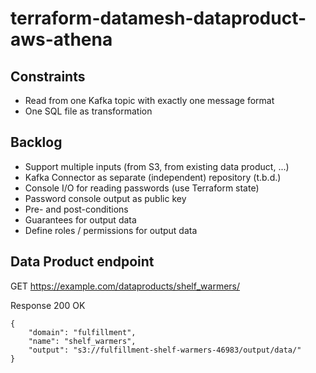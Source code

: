 # terraform-datamesh-dataproduct-aws-athena

## Constraints

 * Read from one Kafka topic with exactly one message format
 * One SQL file as transformation

## Backlog

 * Support multiple inputs (from S3, from existing data product, ...)
 * Kafka Connector as separate (independent) repository (t.b.d.)
 * Console I/O for reading passwords (use Terraform state)
 * Password console output as public key
 * Pre- and post-conditions
 * Guarantees for output data
 * Define roles / permissions for output data

## Data Product endpoint

GET https://example.com/dataproducts/shelf_warmers/

Response 200 OK

```
{
    "domain": "fulfillment",
    "name": "shelf_warmers",
    "output": "s3://fulfillment-shelf-warmers-46983/output/data/"
}

